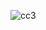![cc3](https://github.com/mathieuwillett/h24-v11_inspirations_willett/assets/143769896/81859e76-a622-4015-9b18-4e8f5a4fd752)
